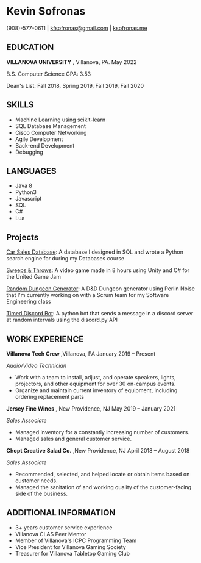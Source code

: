 # Kevin Sofronas

(908)-577-0611 | kfsofronas@gmail.com | [ksofronas.me](/C:%5CUsers%5Ckfsof%5CDownloads%5Cksofronas.me)

## EDUCATION

**VILLANOVA UNIVERSITY** , Villanova, PA. May 2022

B.S. Computer Science GPA: 3.53

Dean's List: Fall 2018, Spring 2019, Fall 2019, Fall 2020

## SKILLS

- Machine Learning using scikit-learn
- SQL Database Management
- Cisco Computer Networking
- Agile Development
- Back-end Development
- Debugging

## LANGUAGES

- Java 8
- Python3
- Javascript
- SQL
- C#
- Lua

## Projects

[Car Sales Database](https://github.com/kfsofronas/Fall_2020_Databases_Project): A database I designed in SQL and wrote a Python search engine for during my Databases course

[Sweeps &amp; Throws](https://sofronas.itch.io/sweeps-and-throws): A video game made in 8 hours using Unity and C# for the United Game Jam

[Random Dungeon Generator](https://github.com/CSC4700-Spring2021-Org/project-4700-s21-team-6-microlite20-map-generator): A D&amp;D Dungeon generator using Perlin Noise that I&#39;m currently working on with a Scrum team for my Software Engineering class

[Timed Discord Bot](https://github.com/kfsofronas/Simple-Timed-Discord-Bot): A python bot that sends a message in a discord server at random intervals using the discord.py API

## WORK EXPERIENCE

**Villanova Tech Crew** ,Villanova, PA January 2019 – Present

_Audio/Video Technician_

- Work with a team to install, adjust, and operate speakers, lights, projectors, and other equipment for over 30 on-campus events.
- Organize and maintain current inventory of equipment, including ordering replacement parts

**Jersey Fine Wines** , New Providence, NJ May 2019 – January 2021

_Sales Associate_

- Managed inventory for a constantly increasing number of customers.
- Managed sales and general customer service.

**Chopt Creative Salad Co.** ,New Providence, NJ April 2018 – August 2018

_Sales Associate_

- Recommended, selected, and helped locate or obtain items based on customer needs.
- Managed the sanitation of and working quality of the customer-facing side of the business.

## ADDITIONAL INFORMATION

- 3+ years customer service experience
- Villanova CLAS Peer Mentor
- Member of Villanova&#39;s ICPC Programming Team
- Vice President for Villanova Gaming Society
- Treasurer for Villanova Tabletop Gaming Club
